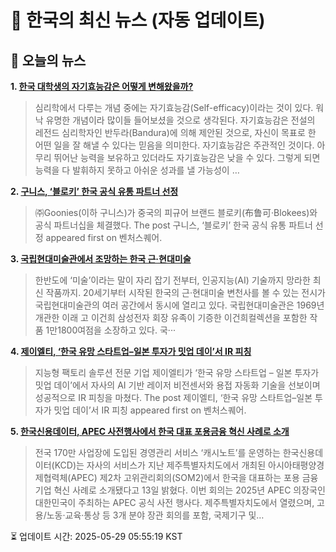 # 📢 한국의 최신 뉴스 (자동 업데이트)

## 📰 오늘의 뉴스
**1. [한국 대학생의 자기효능감은 어떻게 변해왔을까?](https://ppss.kr/archives/266958)**
> 심리학에서 다루는 개념 중에는 자기효능감(Self-efficacy)이라는 것이 있다. 워낙 유명한 개념이라 많이들 들어보셨을 것으로 생각된다. 자기효능감은 전설의 레전드 심리학자인 반두라(Bandura)에 의해 제안된 것으로, 자신이 목표로 한 어떤 일을 잘 해낼 수 있다는 믿음을 의미한다.    자기효능감은 주관적인 것이다. 아무리 뛰어난 능력을 보유하고 있더라도 자기효능감은 낮을 수 있다. 그렇게 되면 능력을 다 발휘하지 못하고 아쉬운 성과를 낼 가능성이 …

**2. [구니스, ‘블로키’ 한국 공식 유통 파트너 선정](https://www.venturesquare.net/969105)**
> ㈜Goonies(이하 구니스)가 중국의 피규어 브랜드 블로키(布鲁可·Blokees)와 공식 파트너십을 체결했다.
The post 구니스, ‘블로키’ 한국 공식 유통 파트너 선정 appeared first on 벤처스퀘어.

**3. [국립현대미술관에서 조망하는 한국 근·현대미술](https://www.khan.co.kr/article/202505181535001)**
> 한반도에 ‘미술’이라는 말이 자리 잡기 전부터, 인공지능(AI) 기술까지 망라한 최신 작품까지. 20세기부터 시작된 한국의 근·현대미술 변천사를 볼 수 있는 전시가 국립현대미술관의 여러 공간에서 동시에 열리고 있다. 국립현대미술관은 1969년 개관한 이래 고 이건희 삼성전자 회장 유족이 기증한 이건희컬렉션을 포함한 작품 1만1800여점을 소장하고 있다. 국···

**4. [제이엘티, ‘한국 유망 스타트업–일본 투자가 밋업 데이’서 IR 피칭](https://www.venturesquare.net/969883)**
> 지능형 팩토리 솔루션 전문 기업 제이엘티가 ‘한국 유망 스타트업 – 일본 투자가 밋업 데이’에서 자사의 AI 기반 레이저 비전센서와 용접 자동화 기술을 선보이며 성공적으로 IR 피칭을 마쳤다.
The post 제이엘티, ‘한국 유망 스타트업–일본 투자가 밋업 데이’서 IR 피칭 appeared first on 벤처스퀘어.

**5. [한국신용데이터, APEC 사전행사에서 한국 대표 포용금융 혁신 사례로 소개](https://www.venturesquare.net/968631)**
> 전국 170만 사업장에 도입된 경영관리 서비스 ‘캐시노트’를 운영하는 한국신용데이터(KCD)는 자사의 서비스가 지난 제주특별자치도에서 개최된 아시아태평양경제협력체(APEC) 제2차 고위관리회의(SOM2)에서 한국을 대표하는 포용 금융 기업 혁신 사례로 소개됐다고 13일 밝혔다. 이번 회의는 2025년 APEC 의장국인 대한민국이 주최하는 APEC 공식 사전 행사다. 제주특별자치도에서 열렸으며, 고용/노동·교육·통상 등 3개 분야 장관 회의를 포함, 국제기구 및…


⏳ 업데이트 시간: 2025-05-29 05:55:19 KST
